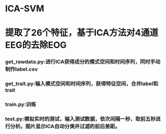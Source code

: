 # ICA-SVM
# 提取了26个特征，基于ICA方法对4通道EEG的去除EOG
### get_rawdata.py:进行ICA获得成分的模式空间和时间序列，同时手动制作label.csv
### get_trait.py:输入模式空间和时间序列，获得特征空间，合并label和trait
### train.py:训练
### test.py:模拟实时的测试，输入测试数据，依次间隔一秒，取前五秒进行分析。图片显示ICA自动分类并过滤的前后差距。
